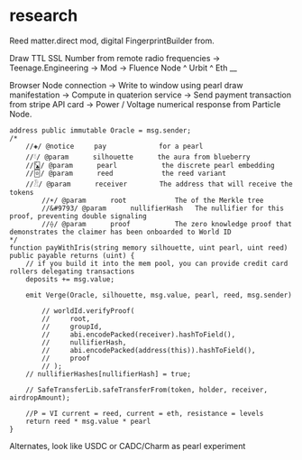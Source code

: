 # research

Reed matter.direct mod, digital FingerprintBuilder from.

Draw TTL SSL Number from remote radio frequencies -> Teenage.Engineering -> Mod -> Fluence Node ^ Urbit ^ Eth __

Browser Node connection -> Write to window using pearl draw manifestation -> Compute in quaterion service -> Send payment transaction from stripe API card -> Power / Voltage numerical response from Particle Node.

```solidity
address public immutable Oracle = msg.sender;
/*
    //◈/ @notice     pay             for a pearl
    //𓍱/ @param      silhouette      the aura from blueberry
    //🃜/ @param      pearl           the discrete pearl embedding
    //🃟/ @param      reed            the reed variant
    //𓁟/ @param      receiver        The address that will receive the tokens
        //☀/ @param      root            The of the Merkle tree
        //&#9793/ @param      nullifierHash   The nullifier for this proof, preventing double signaling
        //⟠/ @param      proof           The zero knowledge proof that demonstrates the claimer has been onboarded to World ID
*/
function payWithIris(string memory silhouette, uint pearl, uint reed) public payable returns (uint) {
    // if you build it into the mem pool, you can provide credit card rollers delegating transactions
    deposits += msg.value;

    emit Verge(Oracle, silhouette, msg.value, pearl, reed, msg.sender)
    
        // worldId.verifyProof(
        //     root,
        //     groupId,
        //     abi.encodePacked(receiver).hashToField(),
        //     nullifierHash,
        //     abi.encodePacked(address(this)).hashToField(),
        //     proof
        // );
    // nullifierHashes[nullifierHash] = true;
    
    // SafeTransferLib.safeTransferFrom(token, holder, receiver, airdropAmount);

    //P = VI current = reed, current = eth, resistance = levels
    return reed * msg.value * pearl
}
```

Alternates, look like USDC or CADC/Charm as pearl experiment
